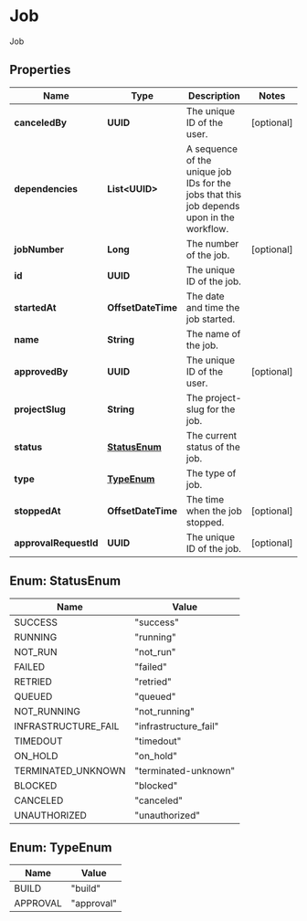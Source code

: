 

# Job

Job

## Properties

| Name | Type | Description | Notes |
|------------ | ------------- | ------------- | -------------|
|**canceledBy** | **UUID** | The unique ID of the user. |  [optional] |
|**dependencies** | **List&lt;UUID&gt;** | A sequence of the unique job IDs for the jobs that this job depends upon in the workflow. |  |
|**jobNumber** | **Long** | The number of the job. |  [optional] |
|**id** | **UUID** | The unique ID of the job. |  |
|**startedAt** | **OffsetDateTime** | The date and time the job started. |  |
|**name** | **String** | The name of the job. |  |
|**approvedBy** | **UUID** | The unique ID of the user. |  [optional] |
|**projectSlug** | **String** | The project-slug for the job. |  |
|**status** | [**StatusEnum**](#StatusEnum) | The current status of the job. |  |
|**type** | [**TypeEnum**](#TypeEnum) | The type of job. |  |
|**stoppedAt** | **OffsetDateTime** | The time when the job stopped. |  [optional] |
|**approvalRequestId** | **UUID** | The unique ID of the job. |  [optional] |



## Enum: StatusEnum

| Name | Value |
|---- | -----|
| SUCCESS | &quot;success&quot; |
| RUNNING | &quot;running&quot; |
| NOT_RUN | &quot;not_run&quot; |
| FAILED | &quot;failed&quot; |
| RETRIED | &quot;retried&quot; |
| QUEUED | &quot;queued&quot; |
| NOT_RUNNING | &quot;not_running&quot; |
| INFRASTRUCTURE_FAIL | &quot;infrastructure_fail&quot; |
| TIMEDOUT | &quot;timedout&quot; |
| ON_HOLD | &quot;on_hold&quot; |
| TERMINATED_UNKNOWN | &quot;terminated-unknown&quot; |
| BLOCKED | &quot;blocked&quot; |
| CANCELED | &quot;canceled&quot; |
| UNAUTHORIZED | &quot;unauthorized&quot; |



## Enum: TypeEnum

| Name | Value |
|---- | -----|
| BUILD | &quot;build&quot; |
| APPROVAL | &quot;approval&quot; |



